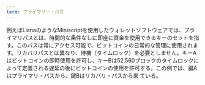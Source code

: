 ```yaml
---
term: プライマリー・パス
---
```

例えばLianaのようなMiniscriptを使用したウォレットソフトウェアでは、プライマリパスとは、時間的な条件なしに即座に資金を使用できるキーのセットを指す。このパスは常にアクセス可能で、ビットコインの日常的な管理に使用されます。リカバリパスとは異なり、待機（タイムロック）を必要としません。キーAはビットコインの即時使用を許可し、キーBは52,560ブロックのタイムロックによって定義される遅延の後にビットコインの使用を許可する。この例では、鍵Aはプライマリ・パスから、鍵Bはリカバリ・パスから来 ている。